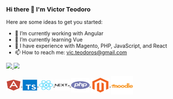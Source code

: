 ### Hi there 👋 I'm Victor Teodoro

Here are some ideas to get you started:

- 🔭 I’m currently working with Angular
- 🌱 I’m currently learning Vue
- 💼 I have experience with Magento, PHP, JavaScript, and React
- 📫 How to reach me: vic.teodoros@gmail.com


<div>
  <a href="https://github.com/victeo">
  <img height="180em" src="https://github-readme-stats.vercel.app/api?username=victeo&show_icons=true&theme=dracula&include_all_commits=true&count_private=tru"/>
  <img height="180em" src="https://github-readme-stats.vercel.app/api/top-langs/?username=victeo&layout=compact&langs_count=7&theme=dracula"/>
</div>

<div style="display: inline_block"><br>
    <img align="center" alt="Rafa-CSS" height="30" width="40"
         src="https://raw.githubusercontent.com/devicons/devicon/9f4f5cdb393299a81125eb5127929ea7bfe42889/icons/angularjs/angularjs-plain.svg">
   <img align="center" alt="Rafa-Ts" height="30" width="40"
         src="https://raw.githubusercontent.com/devicons/devicon/master/icons/typescript/typescript-plain.svg">
      <img align="center" alt="Rafa-React" height="30" width="40"
         src="https://raw.githubusercontent.com/devicons/devicon/master/icons/react/react-original.svg">
    <img align="center" alt="Rafa-React" height="30" width="40"
         src="https://raw.githubusercontent.com/devicons/devicon/9f4f5cdb393299a81125eb5127929ea7bfe42889/icons/nextjs/nextjs-original-wordmark.svg">
    <img align="center" alt="Rafa-Js" height="40" width="50"
         src="https://raw.githubusercontent.com/devicons/devicon/master/icons/php/php-plain.svg">
    <img align="center" alt="Rafa-Js" height="40" width="50"
         src="https://raw.githubusercontent.com/devicons/devicon/master/icons/magento/magento-original.svg">
    <img align="center" alt="Rafa-CSS" height="50" width="60"
         src="https://raw.githubusercontent.com/devicons/devicon/9f4f5cdb393299a81125eb5127929ea7bfe42889/icons/moodle/moodle-plain-wordmark.svg">
   

  

</div>

